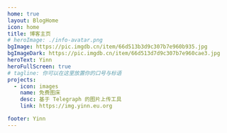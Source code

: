```yaml
---
home: true
layout: BlogHome
icon: home
title: 博客主页
# heroImage: ./info-avatar.png
bgImage: https://pic.imgdb.cn/item/66d513b3d9c307b7e960b935.jpg
bgImageDark: https://pic.imgdb.cn/item/66d513d7d9c307b7e960cae3.jpg
heroText: Yinn
heroFullScreen: true
# tagline: 你可以在这里放置你的口号与标语
projects:
  - icon: images
    name: 免费图床
    desc: 基于 Telegraph 的图片上传工具
    link: https://img.yinn.eu.org

footer: Yinn
---
```


